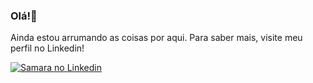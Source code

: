 ### Olá!👋

Ainda estou arrumando as coisas por aqui. Para saber mais, visite meu perfil no Linkedin!

[![Samara no Linkedin](https://img.shields.io/badge/LinkedIn-0077B5?style=for-the-badge&logo=linkedin&logoColor=white)](https://www.linkedin.com/in/samaravaskoqa/)




